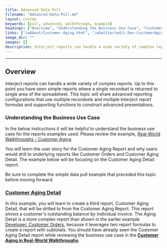 ```yaml
---
title: Advanced Data Pull
filename: "Advanced-Data-Pull.md"
layout: custom
keywords: [pull, advanced, walkthrough, example]
headings: ["Overview", "Understanding the Business Use Case", "Customer Aging Detail"]
links: ["/wAbout/Customer-Aging.html", "/wGetStarted/L-Dev-CustomerAgingDetail.html", "/wGetStarted/L-Dev-CustomerOrders.html", "/wAbout/Customer-Aging.html"]
image_dir: ""
images: []
description: Interject reports can handle a wide variety of complex reports. Up to this point you have seen simple reports where a single recordset is returned to single area of the spreadsheet. This topic will share advanced reporting configurations that use multiple recordsets and multiple Interject report formulas and supporting functions to construct advanced presentations.
---
```

* * *

## Overview

Interject reports can handle a wide variety of complex reports. Up to this point you have seen simple reports where a single recordset is returned to single area of the spreadsheet. This topic will share advanced reporting configurations that use multiple recordsets and multiple Interject report formulas and supporting functions to construct advanced presentations.

### Understanding the Business Use Case

In the below instructions it will be helpful to understand the business use case for the reports examples used. Please review the example, [Real-World Walkthroughs - Customer Aging](/wAbout/Customer-Aging.html).

You will learn the user story for the Customer Aging Report and why users would drill to underlying reports like Customer Orders and Customer Aging Detail. The example below will be focusing on the Customer Aging Detail report.

Be sure to complete the simple data pull example that preceded this topic before moving forward.

### [Customer Aging Detail](/wGetStarted/L-Dev-CustomerAgingDetail.html)

In this example, you will learn to create a third report, Customer Aging Detail, that will be drilled to from the Customer Aging Report. This report shows a customer's outstanding balance by individual invoice. The Aging Detail is a more complex report than shown in the earlier example [Developer: Customer Orders](/wGetStarted/L-Dev-CustomerOrders.html), because it leverages two report formulas to create a report with subtotals. You should have already seen the Customer Aging Detail report while reviewing the business use case in the [**Customer Aging in Real-World Walkthroughs**](/wAbout/Customer-Aging.html). 